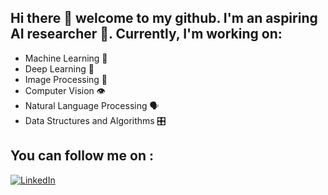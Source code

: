 ## Hi there 👋 welcome to my github. I'm an aspiring AI researcher 🤖. Currently, I'm working on:
- Machine Learning 🤖
- Deep Learning 🧠
- Image Processing 🌅
- Computer Vision 👁
- Natural Language Processing 🗣️
- Data Structures and Algorithms 🎛

## You can follow me on : 
[![LinkedIn](https://img.shields.io/badge/LinkedIn-blue?style=flat&logo=linkedin&labelColor=blue)](https://www.linkedin.com/in/prasad-naik-pan2499/)

